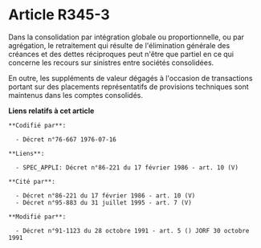 # Article R345-3

Dans la consolidation par intégration globale ou proportionnelle, ou par agrégation, le retraitement qui résulte de
l'élimination générale des créances et des dettes réciproques peut n'être que partiel en ce qui concerne les recours sur
sinistres entre sociétés consolidées.

En outre, les suppléments de valeur dégagés à l'occasion de transactions portant sur des placements représentatifs de
provisions techniques sont maintenus dans les comptes consolidés.

**Liens relatifs à cet article**

	**Codifié par**:

	  - Décret n°76-667 1976-07-16

	**Liens**:

	  - SPEC_APPLI: Décret n°86-221 du 17 février 1986 - art. 10 (V)

	**Cité par**:

	  - Décret n°86-221 du 17 février 1986 - art. 10 (V)
	  - Décret n°95-883 du 31 juillet 1995 - art. 7 (V)

	**Modifié par**:

	  - Décret n°91-1123 du 28 octobre 1991 - art. 5 () JORF 30 octobre 1991
